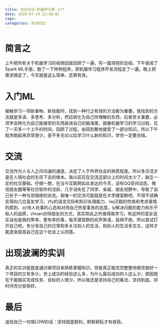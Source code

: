 ```yaml
---
title: 实训日记-机器学习真·入门
date: 2020-07-29 22:58:02
tags:
categories: 实训日记
---
```


# 简言之

上午把所有关于机器学习的视频回放回顾了一遍，写一篇简短的总结。下午查阅了Spark ML手册，跑了一下样例程序，把机器学习程序开发流程走了一遍。晚上把需求搞定了，今天就是这么简单、还算有效。

# 入门ML

接触学习一项新事物、新技能时，找到一种行之有效的方法极为重要。我找到的方法就是多读、多思考、多分析，然后转化为自己所理解的东西，后者至关重要，必须学会转化为自己能接受的东西装进自己的脑海里。就像机器学习的学习过程，花了一天多一个上午的时间，回顾了过程，由简到繁地接受了一部分知识。所以下午程序跑起来异常很少。差不多无论以后学习什么新的知识，学完一定要总结。

# 交流

交流作为人与人之间沟通的通道，决定了人于外界社会的熟悉程度。所以多交流才是在人情社会的生存下去的根本。我以前花在交流这部分上的时间太少了，缺乏一定的社交基础。仔细一想，在当今互联网如此发达的今天，没有QQ空间动态、微信朋友圈等等社交软件的活跃，几乎消失在了同学、亲戚、朋友视野中，导致了自己处于一种与世隔绝的状态。我唯一的交流可能就是在大学寝室群吧。不得不说确实得向几位室友学习，zfy的语言交际和知识处理能力、lwj沉稳的性格和考虑事情的周到、zjr待人处事的心态和对待自己热爱事务的态度，ly解决问题的能力和乐于助人的品质，zhuan对待朋友的方式，其实除此之外值得我学习，有这样的室友说实话也是我的荣幸。更有幸的事，每天寝室群的欢声笑语，延绵不绝。所以尝试打开自己吧，多分享自己的日常和多关注别人的生活，和别人的生活多交叉，这样才能逐渐提高自己在这个社会上认同感。

# 出现波澜的实训

真正的实训是就是通过做项目来熟练掌握知识。但是真正能完完整整地做完做好一个项目的又有多少。世上成功的经验这么多，为什么最后成功的人这么少，原因就在于能踏实完成任务、目标的人很少。所以我还是坚持自己的看法，坚持到底，将时间充分安排好。

# 最后

送给自己一句很LOW的话：坚持就是胜利，默默耕耘才有收获。

